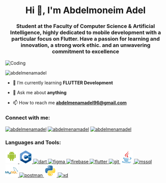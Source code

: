 <h1 align="center">Hi 👋, I'm Abdelmoneim Adel</h1>
<h3 align="center">Student at the Faculty of Computer Science & Artificial Intelligence, highly dedicated to mobile development with a particular focus on Flutter. Have a passion for learning and innovation, a strong work ethic. and an unwavering commitment to excellence </h3>
<img align="center" alt="Coding" width ="1000" src="https://scontent.fcai21-1.fna.fbcdn.net/v/t39.30808-6/430459385_980854213557685_1108165492031965458_n.png?_nc_cat=100&ccb=1-7&_nc_sid=5f2048&_nc_ohc=UVxlWAPaWdAAX9i1M-7&_nc_ht=scontent.fcai21-1.fna&oh=00_AfADeq3DoQYcKKOV5JAIBSKcx7IKRFbc6CMmtsbl0sT22Q&oe=65EE2049">

<p align="left"> <img src="https://komarev.com/ghpvc/?username=abdelmenamadel&label=Profile%20views&color=0e75b6&style=flat" alt="abdelmenamadel" /> </p>

- 🌱 I’m currently learning **FLUTTER Development**

- 💬 Ask me about **anything**

- 📫 How to reach me **abdelmenamadel96@gmail.com**

<h3 align="left">Connect with me:</h3>
<p align="left">
<a href="https://www.linkedin.com/in/abdelmenam-adel-175b35265/" target="blank"><img align="center" src="https://raw.githubusercontent.com/rahuldkjain/github-profile-readme-generator/master/src/images/icons/Social/linked-in-alt.svg" alt="abdelmenamadel" height="30" width="40" /></a>
<a href="https://www.facebook.com/abdelmenam.adel.10" target="blank"><img align="center" src="https://raw.githubusercontent.com/rahuldkjain/github-profile-readme-generator/master/src/images/icons/Social/facebook.svg" alt="abdelmenamadel" height="30" width="40" /></a>
<a href="https://www.youtube.com/channel/UC608nS48jH31dWN8D8jWN_Q" target="blank"><img align="center" src="https://raw.githubusercontent.com/rahuldkjain/github-profile-readme-generator/master/src/images/icons/Social/youtube.svg" alt="abdelmenamadel" height="30" width="40" /></a>
</p>

<h3 align="left">Languages and Tools:</h3>
<p align="left"> <a href="https://developer.android.com" target="_blank" rel="noreferrer"> <img src="https://raw.githubusercontent.com/devicons/devicon/master/icons/android/android-original-wordmark.svg" alt="android" width="40" height="40"/> </a> <a href="https://www.w3schools.com/cpp/" target="_blank" rel="noreferrer"> <img src="https://raw.githubusercontent.com/devicons/devicon/master/icons/cplusplus/cplusplus-original.svg" alt="cplusplus" width="40" height="40"/> </a> <a href="https://dart.dev" target="_blank" rel="noreferrer"> <img src="https://www.vectorlogo.zone/logos/dartlang/dartlang-icon.svg" alt="dart" width="40" height="40"/> </a> <a href="https://www.figma.com/" target="_blank" rel="noreferrer"> <img src="https://www.vectorlogo.zone/logos/figma/figma-icon.svg" alt="figma" width="40" height="40"/> </a> <a href="https://firebase.google.com/" target="_blank" rel="noreferrer"> <img src="https://www.vectorlogo.zone/logos/firebase/firebase-icon.svg" alt="firebase" width="40" height="40"/> </a> <a href="https://flutter.dev" target="_blank" rel="noreferrer"> <img src="https://www.vectorlogo.zone/logos/flutterio/flutterio-icon.svg" alt="flutter" width="40" height="40"/> </a> <a href="https://git-scm.com/" target="_blank" rel="noreferrer"> <img src="https://www.vectorlogo.zone/logos/git-scm/git-scm-icon.svg" alt="git" width="40" height="40"/> </a> <a href="https://www.java.com" target="_blank" rel="noreferrer"> <img src="https://raw.githubusercontent.com/devicons/devicon/master/icons/java/java-original.svg" alt="java" width="40" height="40"/> </a> <a href="https://www.microsoft.com/en-us/sql-server" target="_blank" rel="noreferrer"> <img src="https://www.svgrepo.com/show/303229/microsoft-sql-server-logo.svg" alt="mssql" width="40" height="40"/> </a> <a href="https://www.mysql.com/" target="_blank" rel="noreferrer"> <img src="https://raw.githubusercontent.com/devicons/devicon/master/icons/mysql/mysql-original-wordmark.svg" alt="mysql" width="40" height="40"/> </a> <a href="https://postman.com" target="_blank" rel="noreferrer"> <img src="https://www.vectorlogo.zone/logos/getpostman/getpostman-icon.svg" alt="postman" width="40" height="40"/> </a> <a href="https://www.python.org" target="_blank" rel="noreferrer"> <img src="https://raw.githubusercontent.com/devicons/devicon/master/icons/python/python-original.svg" alt="python" width="40" height="40"/> </a> <a href="https://www.adobe.com/products/xd.html" target="_blank" rel="noreferrer"> <img src="https://cdn.worldvectorlogo.com/logos/adobe-xd.svg" alt="xd" width="40" height="40"/> </a> </p>
